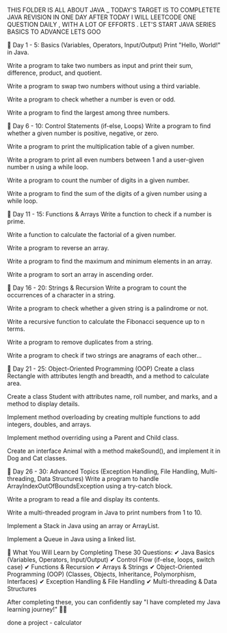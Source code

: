 THIS FOLDER IS ALL ABOUT JAVA 
_ TODAY'S TARGET IS TO COMPLETETE JAVA REVISION IN ONE DAY 
AFTER TODAY I WILL LEETCODE ONE QUESTION DAILY , WITH A LOT OF EFFORTS .
LET'S START 
JAVA SERIES BASICS TO ADVANCE 
LETS  GOO

📌 Day 1 - 5: Basics (Variables, Operators, Input/Output)
Print "Hello, World!" in Java.

Write a program to take two numbers as input and print their sum, difference, product, and quotient.

Write a program to swap two numbers without using a third variable.

Write a program to check whether a number is even or odd.

Write a program to find the largest among three numbers.

📌 Day 6 - 10: Control Statements (if-else, Loops)
Write a program to find whether a given number is positive, negative, or zero.

Write a program to print the multiplication table of a given number.

Write a program to print all even numbers between 1 and a user-given number n using a while loop.

Write a program to count the number of digits in a given number.

Write a program to find the sum of the digits of a given number using a while loop.

📌 Day 11 - 15: Functions & Arrays
Write a function to check if a number is prime.

Write a function to calculate the factorial of a given number.

Write a program to reverse an array.

Write a program to find the maximum and minimum elements in an array.

Write a program to sort an array in ascending order.

📌 Day 16 - 20: Strings & Recursion
Write a program to count the occurrences of a character in a string.

Write a program to check whether a given string is a palindrome or not.

Write a recursive function to calculate the Fibonacci sequence up to n terms.

Write a program to remove duplicates from a string.

Write a program to check if two strings are anagrams of each other...

📌 Day 21 - 25: Object-Oriented Programming (OOP)
Create a class Rectangle with attributes length and breadth, and a method to calculate area.

Create a class Student with attributes name, roll number, and marks, and a method to display details.

Implement method overloading by creating multiple functions to add integers, doubles, and arrays.

Implement method overriding using a Parent and Child class.

Create an interface Animal with a method makeSound(), and implement it in Dog and Cat classes.

📌 Day 26 - 30: Advanced Topics (Exception Handling, File Handling, Multi-threading, Data Structures)
Write a program to handle ArrayIndexOutOfBoundsException using a try-catch block.

Write a program to read a file and display its contents.

Write a multi-threaded program in Java to print numbers from 1 to 10.

Implement a Stack in Java using an array or ArrayList.

Implement a Queue in Java using a linked list.

📌 What You Will Learn by Completing These 30 Questions:
✔ Java Basics (Variables, Operators, Input/Output)
✔ Control Flow (if-else, loops, switch case)
✔ Functions & Recursion
✔ Arrays & Strings
✔ Object-Oriented Programming (OOP) (Classes, Objects, Inheritance, Polymorphism, Interfaces)
✔ Exception Handling & File Handling
✔ Multi-threading & Data Structures

After completing these, you can confidently say "I have completed my Java learning journey!" 🚀🔥



done a project - calculator